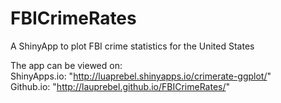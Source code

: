 # FBICrimeRates
A ShinyApp to plot FBI crime statistics for the United States

The app can be viewed on:     
ShinyApps.io: "http://luaprebel.shinyapps.io/crimerate-ggplot/"       
Github.io: "http://lauprebel.github.io/FBICrimeRates/"
